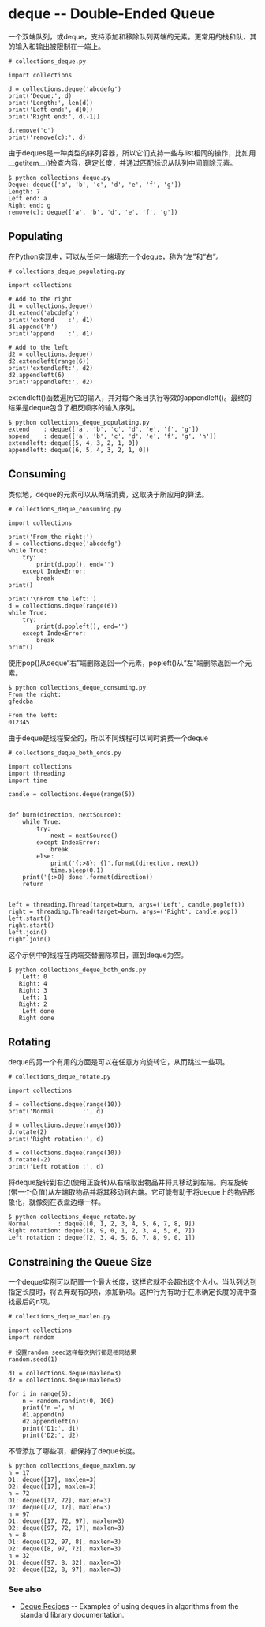 # deque -- Double-Ended Queue
一个双端队列，或deque，支持添加和移除队列两端的元素。更常用的栈和队，其的输入和输出被限制在一端上。
<pre><code># collections_deque.py

import collections

d = collections.deque('abcdefg')
print('Deque:', d)
print('Length:', len(d))
print('Left end:', d[0])
print('Right end:', d[-1])

d.remove('c')
print('remove(c):', d)</pre></code>
由于deques是一种类型的序列容器，所以它们支持一些与list相同的操作，比如用__getitem__()检查内容，确定长度，并通过匹配标识从队列中间删除元素。
<pre><code>$ python collections_deque.py
Deque: deque(['a', 'b', 'c', 'd', 'e', 'f', 'g'])
Length: 7
Left end: a
Right end: g
remove(c): deque(['a', 'b', 'd', 'e', 'f', 'g'])</pre></code>
## Populating
在Python实现中，可以从任何一端填充一个deque，称为“左”和“右”。
<pre><code># collections_deque_populating.py

import collections

# Add to the right
d1 = collections.deque()
d1.extend('abcdefg')
print('extend    :', d1)
d1.append('h')
print('append    :', d1)

# Add to the left
d2 = collections.deque()
d2.extendleft(range(6))
print('extendleft:', d2)
d2.appendleft(6)
print('appendleft:', d2)</pre></code>
extendleft()函数遍历它的输入，并对每个条目执行等效的appendleft()。最终的结果是deque包含了相反顺序的输入序列。
<pre><code>$ python collections_deque_populating.py
extend    : deque(['a', 'b', 'c', 'd', 'e', 'f', 'g'])
append    : deque(['a', 'b', 'c', 'd', 'e', 'f', 'g', 'h'])
extendleft: deque([5, 4, 3, 2, 1, 0])
appendleft: deque([6, 5, 4, 3, 2, 1, 0])</pre></code>
## Consuming
类似地，deque的元素可以从两端消费，这取决于所应用的算法。
<pre><code># collections_deque_consuming.py

import collections

print('From the right:')
d = collections.deque('abcdefg')
while True:
    try:
        print(d.pop(), end='')
    except IndexError:
        break
print()

print('\nFrom the left:')
d = collections.deque(range(6))
while True:
    try:
        print(d.popleft(), end='')
    except IndexError:
        break
print()</pre></code>
使用pop()从deque“右”端删除返回一个元素，popleft()从“左”端删除返回一个元素。
<pre><code>$ python collections_deque_consuming.py
From the right:
gfedcba

From the left:
012345</pre></code>
由于deque是线程安全的，所以不同线程可以同时消费一个deque
<pre><code># collections_deque_both_ends.py

import collections
import threading
import time

candle = collections.deque(range(5))


def burn(direction, nextSource):
    while True:
        try:
            next = nextSource()
        except IndexError:
            break
        else:
            print('{:>8}: {}'.format(direction, next))
            time.sleep(0.1)
    print('{:>8} done'.format(direction))
    return


left = threading.Thread(target=burn, args=('Left', candle.popleft))
right = threading.Thread(target=burn, args=('Right', candle.pop))
left.start()
right.start()
left.join()
right.join()</pre></code>
这个示例中的线程在两端交替删除项目，直到deque为空。
<pre><code>$ python collections_deque_both_ends.py
    Left: 0
   Right: 4
   Right: 3
    Left: 1
   Right: 2
    Left done
   Right done</pre></code>
## Rotating
deque的另一个有用的方面是可以在任意方向旋转它，从而跳过一些项。
<pre><code># collections_deque_rotate.py

import collections

d = collections.deque(range(10))
print('Normal        :', d)

d = collections.deque(range(10))
d.rotate(2)
print('Right rotation:', d)

d = collections.deque(range(10))
d.rotate(-2)
print('Left rotation :', d)</pre></code>
将deque旋转到右边(使用正旋转)从右端取出物品并将其移动到左端。向左旋转(带一个负值)从左端取物品并将其移动到右端。它可能有助于将deque上的物品形象化，就像刻在表盘边缘一样。
<pre><code>$ python collections_deque_rotate.py
Normal        : deque([0, 1, 2, 3, 4, 5, 6, 7, 8, 9])
Right rotation: deque([8, 9, 0, 1, 2, 3, 4, 5, 6, 7])
Left rotation : deque([2, 3, 4, 5, 6, 7, 8, 9, 0, 1])</pre></code>
## Constraining the Queue Size
一个deque实例可以配置一个最大长度，这样它就不会超出这个大小。当队列达到指定长度时，将丢弃现有的项，添加新项。这种行为有助于在未确定长度的流中查找最后的n项。
<pre><code># collections_deque_maxlen.py

import collections
import random

# 设置random seed这样每次执行都是相同结果
random.seed(1) 

d1 = collections.deque(maxlen=3)
d2 = collections.deque(maxlen=3)

for i in range(5):
    n = random.randint(0, 100)
    print('n =', n)
    d1.append(n)
    d2.appendleft(n)
    print('D1:', d1)
    print('D2:', d2)</pre></code>
不管添加了哪些项，都保持了deque长度。
<pre><code>$ python collections_deque_maxlen.py
n = 17
D1: deque([17], maxlen=3)
D2: deque([17], maxlen=3)
n = 72
D1: deque([17, 72], maxlen=3)
D2: deque([72, 17], maxlen=3)
n = 97
D1: deque([17, 72, 97], maxlen=3)
D2: deque([97, 72, 17], maxlen=3)
n = 8
D1: deque([72, 97, 8], maxlen=3)
D2: deque([8, 97, 72], maxlen=3)
n = 32
D1: deque([97, 8, 32], maxlen=3)
D2: deque([32, 8, 97], maxlen=3)</pre></code>
### See also
+ [Deque Recipes](https://docs.python.org/3.6/library/collections.html#deque-recipes) -- Examples of using deques in algorithms from the standard library documentation.